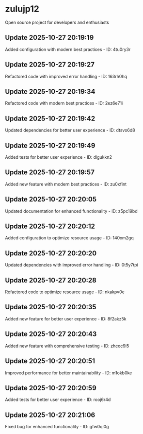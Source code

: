 # zulujp12
Open source project for developers and enthusiasts

## Update 2025-10-27 20:19:19
Added configuration with modern best practices - ID: 4tu0ry3r


## Update 2025-10-27 20:19:27
Refactored code with improved error handling - ID: 163rh0hq


## Update 2025-10-27 20:19:34
Refactored code with modern best practices - ID: 2ez6e71i


## Update 2025-10-27 20:19:42
Updated dependencies for better user experience - ID: dtsvo6d8


## Update 2025-10-27 20:19:49
Added tests for better user experience - ID: digukkn2


## Update 2025-10-27 20:19:57
Added new feature with modern best practices - ID: zu0xfint


## Update 2025-10-27 20:20:05
Updated documentation for enhanced functionality - ID: z5pc19bd


## Update 2025-10-27 20:20:12
Added configuration to optimize resource usage - ID: 140xm2gq


## Update 2025-10-27 20:20:20
Updated dependencies with improved error handling - ID: 0t5y7tpi


## Update 2025-10-27 20:20:28
Refactored code to optimize resource usage - ID: nkakpv0e


## Update 2025-10-27 20:20:35
Added new feature for better user experience - ID: 8f2akz5k


## Update 2025-10-27 20:20:43
Added new feature with comprehensive testing - ID: zhcoc9i5


## Update 2025-10-27 20:20:51
Improved performance for better maintainability - ID: m1okb0ke


## Update 2025-10-27 20:20:59
Added tests for better user experience - ID: rooj6r4d


## Update 2025-10-27 20:21:06
Fixed bug for enhanced functionality - ID: gfw0ql0g


